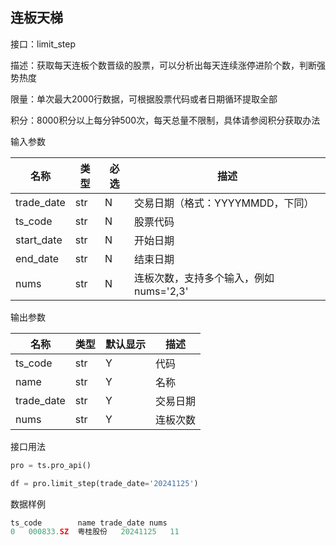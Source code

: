 ## 连板天梯

接口：limit_step

描述：获取每天连板个数晋级的股票，可以分析出每天连续涨停进阶个数，判断强势热度

限量：单次最大2000行数据，可根据股票代码或者日期循环提取全部

积分：8000积分以上每分钟500次，每天总量不限制，具体请参阅积分获取办法 

输入参数

| 名称 | 类型 | 必选 | 描述 |
| --- | --- | --- | --- |
| trade_date | str | N | 交易日期（格式：YYYYMMDD，下同） |
| ts_code | str | N | 股票代码 |
| start_date | str | N | 开始日期 |
| end_date | str | N | 结束日期 |
| nums | str | N | 连板次数，支持多个输入，例如nums='2,3' |

输出参数

| 名称 | 类型 | 默认显示 | 描述 |
| --- | --- | --- | --- |
| ts_code | str | Y | 代码 |
| name | str | Y | 名称 |
| trade_date | str | Y | 交易日期 |
| nums | str | Y | 连板次数 |

接口用法

```python
pro = ts.pro_api()

df = pro.limit_step(trade_date='20241125')
```

数据样例

```python
ts_code        name trade_date nums
0   000833.SZ  粤桂股份   20241125   11
```